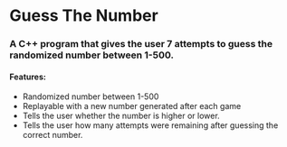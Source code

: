 # Guess The Number

### A C++ program that gives the user 7 attempts to guess the randomized number between 1-500.

#### Features: 

  - Randomized number between 1-500
  - Replayable with a new number generated after each game
  - Tells the user whether the number is higher or lower.
  - Tells the user how many attempts were remaining after guessing the correct number.
